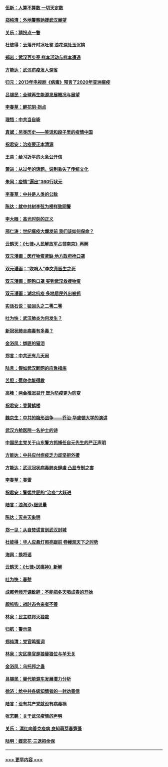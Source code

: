#### [伍新：人算不算数 一切天定数](../pages/nsc993/n11893372.md?t=02260131) 
#### [郑纯清：外地警察驰援武汉展望](../pages/nsc993/n11893115.md?t=02260131) 
#### [关乐：猜拐点一瞥](../pages/nsc993/n11893020.md?t=02260131) 
#### [杜彼得：云落开时冰吐鉴 浪花深处玉沉钩](../pages/nsc993/n11892107.md?t=02260131) 
#### [郑岩：武汉百步亭 样本活动与样本遭遇](../pages/nsc993/n11892310.md?t=02260131) 
#### [方能达：武汉疠疫发人深省](../pages/nsc993/n11891376.md?t=02260131) 
#### [归元：2013年电视剧《病毒》预言了2020年亚洲瘟疫](../pages/nsc993/n11891126.md?t=02260131) 
#### [吕锡民：全球再生能源发展概况与展望](../pages/nsc993/n11890613.md?t=02260131) 
#### [李春草：醉花阴·拐点](../pages/nsc993/n11890567.md?t=02260131) 
#### [理悟：中共当自毙](../pages/nsc993/n11890559.md?t=02260131) 
#### [袁斌：另类历史——笑话和段子里的疫情中国](../pages/nsc993/n11889243.md?t=02260131) 
#### [祝君安：治疫要正本清源](../pages/nsc993/n11889085.md?t=02260131) 
#### [王易：给习近平的火急公开信](../pages/nsc993/n11888225.md?t=02260131) 
#### [萧进：从过年的话题，说到丢失了传统文化](../pages/nsc993/n11887732.md?t=02260131) 
#### [朱同：疫情“逼出”360行状元](../pages/nsc993/n11887678.md?t=02260131) 
#### [李春草：中共是人类的公敌](../pages/nsc993/n11887656.md?t=02260131) 
#### [陈达：就中共树李弦为榜样致网警](../pages/nsc993/n11887625.md?t=02260131) 
#### [李大眼：高光时刻的正义](../pages/nsc993/n11887585.md?t=02260131) 
#### [邢仁涛：世纪瘟疫大爆发前 我们该如何保命？](../pages/nsc993/n11887535.md?t=02260131) 
#### [云鹤天：《七律▪人民解放军占领南京》再解](../pages/nsc993/n11887524.md?t=02260131) 
#### [双元漫画：医疗物资紧缺 地方政府抢口罩](../pages/nsc993/n11884744.md?t=02260131) 
#### [双元漫画：“吹哨人”李文亮医生之死](../pages/nsc993/n11884705.md?t=02260131) 
#### [双元漫画：网购口罩 买到武汉救援物资](../pages/nsc993/n11884670.md?t=02260131) 
#### [双元漫画：湖北抗疫 多地居民外出被抓](../pages/nsc993/n11884643.md?t=02260131) 
#### [实话石说：猛回头之二零二零](../pages/nsc993/n11883968.md?t=02260131) 
#### [吐为快：武汉肺炎为何发生？](../pages/nsc993/n11882180.md?t=02260131) 
#### [新冠状肺炎病毒有多毒？](../pages/nsc993/n11881790.md?t=02260131) 
#### [金浴凤：绑匪的猫泪](../pages/nsc993/n11880664.md?t=02260131) 
#### [郑言：中共还有几天闹](../pages/nsc993/n11880645.md?t=02260131) 
#### [陆言：假如武汉断网的应急措施](../pages/nsc993/n11880619.md?t=02260131) 
#### [苦胆：愿你也能得救](../pages/nsc993/n11880601.md?t=02260131) 
#### [高峰：两会推迟召开  既为防疫更为防变](../pages/nsc993/n11879977.md?t=02260131) 
#### [祝君安：登黄鹤楼](../pages/nsc993/n11880583.md?t=02260131) 
#### [魏京生：中共的隐形战争——乔治‧华盛顿大学的演讲](../pages/nsc993/n11879765.md?t=02260131) 
#### [武汉方舱医院一名护士的诗](../pages/nsc993/n11878480.md?t=02260131) 
#### [中国民主党关于山东警方抓捕任自元先生的严正声明](../pages/nsc993/n11877506.md?t=02260131) 
#### [方能达：中共应付疠疫乏力却坚拒外援](../pages/nsc993/n11877497.md?t=02260131) 
#### [方能达：武汉冠状病毒肺炎肆虐 凸显专制之害](../pages/nsc993/n11877475.md?t=02260131) 
#### [李春草：春雷](../pages/nsc993/n11876287.md?t=02260131) 
#### [祝君安：警惕共匪的“治疫”大跃进](../pages/nsc993/n11876084.md?t=02260131) 
#### [陆言：浪淘沙•细思量](../pages/nsc993/n11876071.md?t=02260131) 
#### [陈达：灭共天象明](../pages/nsc993/n11876063.md?t=02260131) 
#### [郑一见：从自焚谎言到武汉封城](../pages/nsc993/n11875621.md?t=02260131) 
#### [杜彼得：华人应悬灯照亮跟前 卷幔观天下之时势](../pages/nsc993/n11874822.md?t=02260131) 
#### [海网：换将谣](../pages/nsc993/n11873712.md?t=02260131) 
#### [云鹤天：《七律▪送瘟神》新解](../pages/nsc993/n11873598.md?t=02260131) 
#### [吐为快：春愁](../pages/nsc993/n11872801.md?t=02260131) 
#### [成都老师开课致辞：不能把冬天唱成春的开始](../pages/nsc993/n11872653.md?t=02260131) 
#### [颜纯钩：战时态令来者不善](../pages/nsc993/n11872011.md?t=02260131) 
#### [林泉：民主联邦灭独裁](../pages/nsc993/n11870998.md?t=02260131) 
#### [归航：警示录](../pages/nsc993/n11870963.md?t=02260131) 
#### [郑纯清：党官鸣冤词](../pages/nsc993/n11870938.md?t=02260131) 
#### [林泉：灾区换官是狼替狼位与羊无关](../pages/nsc993/n11870896.md?t=02260131) 
#### [金浴凤：乌托邦之蛊](../pages/nsc993/n11870879.md?t=02260131) 
#### [吕锡民：替代能源车发展潜力分析](../pages/nsc993/n11870656.md?t=02260131) 
#### [徐济：给中共各级知情者的一封劝善信](../pages/nsc993/n11868561.md?t=02260131) 
#### [陆言：没有共产党就没有病毒祸](../pages/nsc993/n11868232.md?t=02260131) 
#### [张志鹏：关于武汉疫情的声明](../pages/nsc993/n11867182.md?t=02260131) 
#### [关乐： 漂红向善克疫病 良知萌芽春笋蓬](../pages/nsc993/n11865710.md?t=02260131) 
#### [陆明：蝶恋花‧三退把命保](../pages/nsc993/n11865673.md?t=02260131) 

----
#### [ >>> 更早内容 <<< ](../indexes/nsc993-earlier.md)
